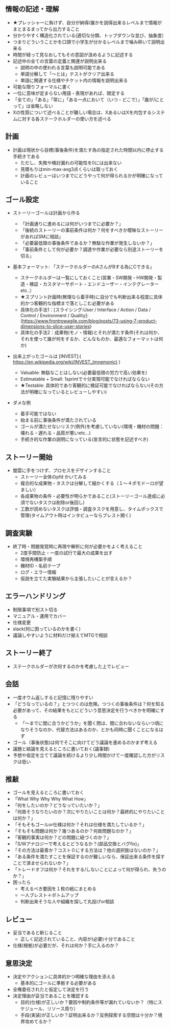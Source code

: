 

情報の記述・理解
-----------------

* ★プレッシャーに負けず、自分が納得/誰かを説得出来るレベルまで情報がまとまるまってから出力すること
* 分かりやすく構造化されている(適切な分類、トップダウンな並び、抽象度）
* つまりどういうことかを口頭で小学生が分かるレベルまで噛み砕いて説明出来る
* 時間が経って見なおしてもその意図が汲めるように記述する
* 記述中の全ての言葉の定義と関連が説明出来る
    * 説明の中の使われる言葉も説明可能である
    * 単語分解して「〜とは」テストがクリア出来る
    * 単語に関連する仕様やチケット内の情報を説明出来る
* 可能な限りフォーマルに書く
* 一位に意味が定まらない用語・表現があれば、限定する
* 「全ての」「ある」「常に」「ある一点において（いつ・どこで）」「誰が/にとって」は省略しない
* Xの性質について述べることが難しい場合は、XあるいはXを内包するシステムに対する各ステークホルダーの使い方を述べる


計画
-----------

* 計画は現状から目標(事後条件)を満たす為の指定された時間以内に停止する手続きである
    * ただし、失敗や検討漏れの可能性を0には出来ない
    * 見積もりはmin-max-avg3点くらいは取っておく
    * 計画のレビューはいつまでにどうやって何が得られるかが明確になっていること


ゴール設定
--------------------------------

* ストーリーゴールは計画から作る
    * 「計画通りに進めるには何がいつまでに必要か？」
    * 「後続のストーリーの事前条件は何か？何をすべきか曖昧なストーリーがあればSMに相談」
    * 「必要最低限の事後条件であるか？無駄な作業が発生しないか？」
    * 「事前条件として何が必要か？調達や作業が必要なら別途ストーリーを切る」

* 基本フォーマット: 「ステークホルダーのAさんがBする為にCできる」
    * ステークホルダーは一覧にしておくこと(営業・SW開発・HW開発・製造・検証・カスタマーサポート・エンドユーザー・インテグレーター etc..）
    * ★スプリント計画時(無理なら着手時)に自分でも判断出来る程度に具体的かつ客観的な指標まで落としこむ必要がある
    * 具体化の手法1：[スライシング:User / Interface / Action / Data / Control / Environment / Quality]:(https://www.frontrowagile.com/blog/posts/73-using-7-product-dimensions-to-slice-user-stories)
    * 具体化の手法2：成果物(モノ・情報)とそれが満たす条件(それは何か、それを使って誰が何をするか、どんなものか、最適なフォーマットは何か)

* 出来上がったゴールは [INVEST]:( https://en.wikipedia.org/wiki/INVEST_(mnemonic) )
    * Valuable: 無駄なことはしない(必要最低限の労力で高い効果を)
    * Estimatable + Small: 1sprintで十分実現可能でなければならない
    * ★Testable: 具体的であり客観的に検証可能でなければならない(その方法が明確になっているとレビューしやすい)

* ダメな例
    * 着手可能ではない
    * 始まる前に事後条件が満たされている
    * ゴールが満たせないリスク(例外)を考慮していない(環境・機材の問題：壊れる・遅れる・品質が悪いetc...)
    * 手続き的な作業の説明になっている(宣言的に状態を記述すべき)



ストーリー開始
-----------------------------------

* 闇雲に手をつけず、プロセスをデザインすること
    * ストーリー全体のpfd かいてみる
    * 複合的な成果物・タスクは分解して細かくする（１〜４ポモドーロが望ましい）
    * 各成果物の条件・必要性が明らかであること(ストーリーゴール達成に必須でないタスクは削除or後回し)
    * 工数が読めないタスクは評価・調査タスクを用意し、タイムボックスで管理(タイムアウト時はインタビューならブレスト開く)



調査実験
------------------------

* 終了時・問題発覚時に再現や解析に何が必要かをよく考えること
    * 2度手間防止・一度の試行で最大の成果を出す
    * 環境再構築手順
    * 機材ID・名前テープ
    * ログ・エラー情報
    * 仮説を立てた実験結果から主張したいことが言えるか？


エラーハンドリング
----------------------------------

* 制限事項で別スト切る
* マニュアル・運用でカバー
* 仕様変更
* slack(何に困っているのかを書く)
* 議論しやすいように材料だけ揃えてMTGで相談


ストーリー終了
---------------

* ステークホルダーが次何するのかを考慮した上でレビュー


会話
----------------

* 一度オウム返しすると記憶に残りやすい
* 「どうなっているの？」とつつくのは危険。つつくの事後条件は？何を知る必要があって、その結果をもとにどういう意思決定を行うべきかを明確にする
    * 「〜までに間に合うかどうか」を聞く問は、間に合わないならいつ頃になりそうなのか、代替方法はあるのか、とかも同時に聞くことになるはず
* ゴール（事後状態)は何でそこに向けてどう議論を進めるのかまず考える
* 議題と結論を見えるところに書いておく(議事録)
* 予想や仮定を立てて議論を続けるより少し時間かけて一度確認した方がリスクは低い


推敲
-----------------

* ゴールを見えるところに書いておく
* 「What Why Why Why What How」
* 「何をしたいのか？どうなっていたいか？」
* 「何故そうなりたいのか？次にやりたいことは何か？最終的にやりたいことは何か？」
* 「そもそもゴールor仕様は何か？それは仕様を満たしているか？」
* 「そもそも問題は何か？幾つあるのか？何故問題なのか？」
* 「客観的事実は何か？どの問題に紐づくのか？」
* 「S/Wアナロジーで考えるとどうなるか？(部品交換とバグfix)」
* 「その方法は最善か？コスト０にする方法は？他の選択肢はないのか？」
* 「ある条件を満たすことを保証するのが難しいなら、保証出来る条件を探すことで済ませられないか？」
* 「トレードオフは何か？それをする/しないことによって何が得られ、失うのか？」
* 困ったら
    * 考えるべき要因を１枚の絵にまとめる
    * 一人ブレスト＋ボトムアップ
    * 判断出来そうな人や組織を探して丸投げor相談


レビュー
----------

* 妥当であると断じること
    * 正しく記述されていること、内容が(必要)十分であること
* 仕様(根拠)が必要だが、それは何か？手に入るのか？


意思決定
------------

* 決定やアクションに具体的かつ明確な理由を添える
    * 基本的にゴールに準拠する必要がある
* 全権委任されたと仮定して決定を行う
* 決定理由が妥当であることを確認する
    * 目的(仕様)が正しいか？要因や制約条件等が漏れていないか？（特にスケジュール、リソース周り）
    * 手段(実装)が正しいか？証明出来るか？反例探索する空間は十分か？境界攻めてるか？




